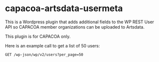 # capacoa-artsdata-usermeta

This is a Wordpress plugin that adds additional fields to the WP REST User API so CAPACOA member organizations can be uploaded to Artsdata.

This plugin is for CAPACOA only.

Here is an example call to get a list of 50 users:

`GET /wp-json/wp/v2/users?per_page=50`

